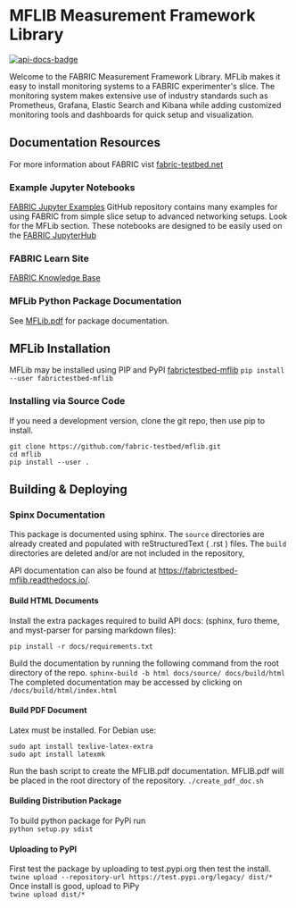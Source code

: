 # MFLIB Measurement Framework Library

[![api-docs-badge]][api-docs]

Welcome to the FABRIC Measurement Framework Library. MFLib makes it easy to install monitoring systems to a FABRIC experimenter's slice. The monitoring system makes extensive use of industry standards such as Prometheus, Grafana, Elastic Search and Kibana while adding customized monitoring tools and dashboards for quick setup and visualization.

## Documentation Resources
For more information about FABRIC vist [fabric-testbed.net](https://fabric-testbed.net/)
### Example Jupyter Notebooks
[FABRIC Jupyter Examples](https://github.com/fabric-testbed/jupyter-examples) GitHub repository contains many examples for using FABRIC from simple slice setup to advanced networking setups. Look for the MFLib section. These notebooks are designed to be easily used on the [FABRIC JupyterHub](https://jupyter.fabric-testbed.net/)

### FABRIC Learn Site
[FABRIC Knowledge Base](https://learn.fabric-testbed.net/) 

### MFLib Python Package Documentation
See [MFLib.pdf](https://github.com/fabric-testbed/mflib/blob/main/MFLib.pdf) for package documentation.

## MFLib Installation

MFLib may be installed using PIP and PyPI [fabrictestbed-mflib](https://pypi.org/fabrictestbed-mflib)
`pip install --user fabrictestbed-mflib`

### Installing via Source Code
If you need a development version, clone the git repo, then use pip to install.
```
git clone https://github.com/fabric-testbed/mflib.git
cd mflib
pip install --user .
```
## Building & Deploying

### Spinx Documentation
This package is documented using sphinx. The `source` directories are already created and populated with reStructuredText ( .rst ) files. The `build` directories are deleted and/or are not included in the repository,

API documentation can also be found at https://fabrictestbed-mflib.readthedocs.io/.

#### Build HTML Documents

Install the extra packages required to build API docs: (sphinx, furo
theme, and myst-parser for parsing markdown files):

```
pip install -r docs/requirements.txt
```

Build the documentation by running the following command from the root directory of the repo.
`sphinx-build -b html docs/source/ docs/build/html`  
The completed documentation may be accessed by clicking on `/docs/build/html/index.html`

#### Build PDF Document
Latex must be installed. For Debian use: 
```
sudo apt install texlive-latex-extra 
sudo apt install latexmk
```
Run the bash script to create the MFLIB.pdf documentation. MFLIB.pdf will be placed in the root directory of the repository.
`./create_pdf_doc.sh`
#### Building Distribution Package

To build python package for PyPi run  
`python setup.py sdist`
#### Uploading to PyPI
First test the package by uploading to test.pypi.org then test the install.
`twine upload --repository-url https://test.pypi.org/legacy/ dist/*`
Once install is good, upload to PiPy  
`twine upload dist/*`


<!-- links -->

[api-docs]: https://fabrictestbed-mflib.readthedocs.io/en/latest/?badge=latest
[api-docs-badge]: https://readthedocs.org/projects/fabrictestbed-mflib/badge/?version=latest (Documentation Status)
